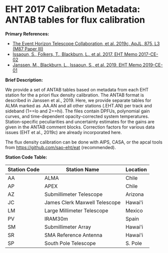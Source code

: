 # EHT 2017 Calibration Metadata: ANTAB tables for flux calibration

**Primary References:**
- [The Event Horizon Telescope Collaboration, et al. 2019c, ApJL, 875, L3 (M87 Paper III)](https://doi.org/10.3847/2041-8213/ab0c57)
- [Issaoun, S., Folkers, T., Blackburn, L., et al. 2017, EHT Memo 2017-CE-02](https://eventhorizontelescope.org/for-astronomers/memos)
- [Janssen, M., Blackburn, L., Issaoun, S., et al. 2019, EHT Memo 2019-CE-01](https://eventhorizontelescope.org/for-astronomers/memos)

**Brief Description:**

We provide a set of ANTAB tables based on metadata from each EHT station for the
a priori flux density calibration. The ANTAB format is described in Janssen et al., 2019.
Here, we provide separate tables for ALMA marked as .AA.AN and all other stations (.EHT.AN)
per track and sideband (1==lo and 2==hi).
The files contain DPFUs, polynomial gain curves, and time-dependent opacity-corrected system
temperatures. Station-specific peculiarities and uncertainty estimates for the gains are given
in the ANTAB comment blocks. Correction factors for various data issues (EHT et al., 2019c)
are already incorporated here.

The flux density calibration can be done with AIPS, CASA, or the apcal tools from
https://github.com/sao-eht/eat (recommended).

**Station Code Table:**

| Station Code | Station Name                  | Location |
| -----------  | ----------------------------- | -------- |
| AA           | ALMA                          | Chile    |
| AP           | APEX                          | Chile    |
| AZ           | Submillimeter Telescope       | Arizona  |
| JC           | James Clerk Maxwell Telescope | Hawai'i  |
| LM           | Large Millimeter Telescope    | Mexico   |
| PV           | IRAM30m                       | Spain    |
| SM           | Submillimeter Array           | Hawai'i  |
| SR           | SMA Reference Antenna         | Hawai'i  |
| SP           | South Pole Telescope          | S. Pole  |
